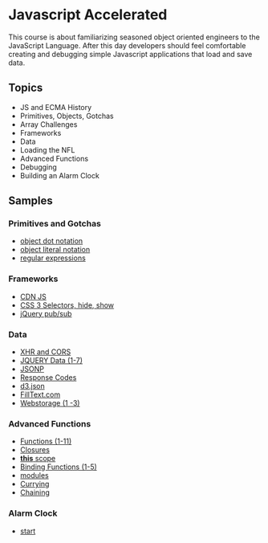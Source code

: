 Javascript Accelerated
======================
This course is about familiarizing seasoned object oriented engineers to the JavaScript Language. After this day
developers should feel comfortable creating and debugging simple Javascript applications that load and save data.

Topics
------
* JS and ECMA History
* Primitives, Objects, Gotchas
* Array Challenges
* Frameworks
* Data
* Loading the NFL
* Advanced Functions
* Debugging
* Building an Alarm Clock

Samples
-------

### Primitives and Gotchas

* [object dot notation](http://jsbin.com/apazef/3/edit?js,output)
* [object literal notation](http://jsbin.com/apazef/4/edit?js,output)
* [regular expressions](http://jsbin.com/miqu/1/edit?js,console)

### Frameworks

* [CDN JS](https://cdnjs.com/)
* [CSS 3 Selectors, hide, show](http://www.w3schools.com/cssref/css_selectors.asp)
* [jQuery pub/sub](http://jsbin.com/iwenul/1/edit?js,output)

### Data

* [XHR and CORS](http://jsbin.com/rilisu/1/edit?js,console)
* [JQUERY Data (1-7)](http://jsbin.com/xobe/1/edit?js,console)
* [JSONP](http://jsbin.com/xobe/8/edit?js,console)
* [Response Codes](http://www.restapitutorial.com/httpstatuscodes.html)
* [d3.json](http://jsbin.com/cosumi/1/edit?js,console)
* [FillText.com](http://jsbin.com/hiyemo/1/edit?output)
* [Webstorage (1 -3)](http://jsbin.com/duwe/1/edit?js,console)


### Advanced Functions

* [Functions (1-11)](http://jsbin.com/nexi/1/edit?js,console)
* [Closures](http://jsbin.com/fibud/1/edit?js,output)
* [**this** scope](http://jsbin.com/OVelUYAb/7/edit?js,console)
* [Binding Functions (1-5)](http://jsbin.com/lumuge/1/edit?js,console)
* [modules](http://jsbin.com/gozim/1/edit?js,console,output)
* [Currying](http://jsbin.com/lumuge/6/edit?js,console)
* [Chaining](http://jsbin.com/lumuge/7/edit?js,console)

### Alarm Clock

* [start](http://jsbin.com/jiwuya/1/edit?js,output)
